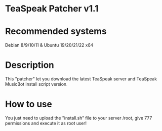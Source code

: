 # TeaSpeak Patcher v1.1


# Recommended systems
Debian 8/9/10/11 & Ubuntu 19/20/21/22 x64

# Description
This "patcher" let you download the latest TeaSpeak server and TeaSpeak MusicBot install script version.

# How to use
You just need to upload the "install.sh" file to your server /root, give 777 permissions and execute it as root user!
